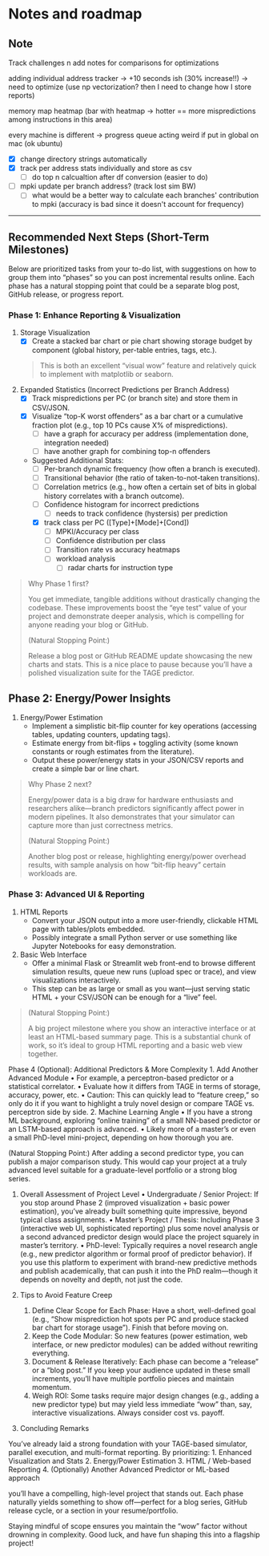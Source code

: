 # Notes and roadmap

## Note
Track challenges n add notes for comparisons for optimizations

adding individual address tracker -> +10 seconds ish (30% increase!!)
    -> need to optimize (use np vectorization? then I need to change how I store reports)

memory map heatmap (bar with heatmap -> hotter == more mispredictions among instructions in this area)

every machine is different
    -> progress queue acting weird if put in global on mac (ok ubuntu)

- [x] change directory strings automatically
- [x] track per address stats individually and store as csv
  - [ ] do top n calcualtion after df conversion (easier to do)
- [ ] mpki update per branch address? (track lost sim BW)
  - [ ] what would be a better way to calculate each branches' contribution to mpki (accuracy is bad since it doesn't account for frequency)

---

## Recommended Next Steps (Short-Term Milestones)

Below are prioritized tasks from your to-do list, with suggestions on how to group them into “phases” so you can post incremental results online. Each phase has a natural stopping point that could be a separate blog post, GitHub release, or progress report.

### Phase 1: Enhance Reporting & Visualization

1. Storage Visualization
   - [x] Create a stacked bar chart or pie chart showing storage budget by component (global history, per-table entries, tags, etc.).
    > This is both an excellent “visual wow” feature and relatively quick to implement with matplotlib or seaborn.
2. Expanded Statistics (Incorrect Predictions per Branch Address)
   - [x] Track mispredictions per PC (or branch site) and store them in CSV/JSON.
   - [x] Visualize “top-K worst offenders” as a bar chart or a cumulative fraction plot (e.g., top 10 PCs cause X% of mispredictions).
     - [ ] have a graph for accuracy per address (implementation done, integration needed)
     - [ ] have another graph for combining top-n offenders
   - Suggested Additional Stats:
     - [ ] Per-branch dynamic frequency (how often a branch is executed).
     - [ ] Transitional behavior (the ratio of taken-to-not-taken transitions).
     - [ ] Correlation metrics (e.g., how often a certain set of bits in global history correlates with a branch outcome).
     - [ ] Confidence histogram for incorrect predictions
       - [ ] needs to track confidence (hystersis) per prediction
     - [x] track class per PC ([Type]+[Mode]+[Cond])
       - [ ] MPKI/Accuracy per class
       - [ ] Confidence distribution per class
       - [ ] Transition rate vs accuracy heatmaps
       - [ ] workload analysis
         - [ ] radar charts for instruction type

> Why Phase 1 first?
>
> You get immediate, tangible additions without drastically changing the codebase. These improvements boost the “eye test” value of your project and demonstrate deeper analysis, which is compelling for anyone reading your blog or GitHub.
>
> (Natural Stopping Point:)
>
> Release a blog post or GitHub README update showcasing the new charts and stats. This is a nice place to pause because you’ll have a polished visualization suite for the TAGE predictor.

## Phase 2: Energy/Power Insights

1. Energy/Power Estimation
   - Implement a simplistic bit-flip counter for key operations (accessing tables, updating counters, updating tags).
   - Estimate energy from bit-flips + toggling activity (some known constants or rough estimates from the literature).
   - Output these power/energy stats in your JSON/CSV reports and create a simple bar or line chart.

>Why Phase 2 next?
>
>Energy/power data is a big draw for hardware enthusiasts and researchers alike—branch predictors significantly affect power in modern pipelines. It also demonstrates that your simulator can capture more than just correctness metrics.
> 
>(Natural Stopping Point:)
>
>Another blog post or release, highlighting energy/power overhead results, with sample analysis on how “bit-flip heavy” certain workloads are.

### Phase 3: Advanced UI & Reporting

1. HTML Reports
   - Convert your JSON output into a more user-friendly, clickable HTML page with tables/plots embedded.
   - Possibly integrate a small Python server or use something like Jupyter Notebooks for easy demonstration.
2. Basic Web Interface
   - Offer a minimal Flask or Streamlit web front-end to browse different simulation results, queue new runs (upload spec or trace), and view visualizations interactively.
   - This step can be as large or small as you want—just serving static HTML + your CSV/JSON can be enough for a “live” feel.

>(Natural Stopping Point:)
>
>A big project milestone where you show an interactive interface or at least an HTML-based summary page. This is a substantial chunk of work, so it’s ideal to group HTML reporting and a basic web view together.

Phase 4 (Optional): Additional Predictors & More Complexity
	1.	Add Another Advanced Module
	•	For example, a perceptron-based predictor or a statistical correlator.
	•	Evaluate how it differs from TAGE in terms of storage, accuracy, power, etc.
	•	Caution: This can quickly lead to “feature creep,” so only do it if you want to highlight a truly novel design or compare TAGE vs. perceptron side by side.
	2.	Machine Learning Angle
	•	If you have a strong ML background, exploring “online training” of a small NN-based predictor or an LSTM-based approach is advanced.
	•	Likely more of a master’s or even a small PhD-level mini-project, depending on how thorough you are.

(Natural Stopping Point:)
After adding a second predictor type, you can publish a major comparison study. This would cap your project at a truly advanced level suitable for a graduate-level portfolio or a strong blog series.

1. Overall Assessment of Project Level
	•	Undergraduate / Senior Project: If you stop around Phase 2 (improved visualization + basic power estimation), you’ve already built something quite impressive, beyond typical class assignments.
	•	Master’s Project / Thesis: Including Phase 3 (interactive web UI, sophisticated reporting) plus some novel analysis or a second advanced predictor design would place the project squarely in master’s territory.
	•	PhD-level: Typically requires a novel research angle (e.g., new predictor algorithm or formal proof of predictor behavior). If you use this platform to experiment with brand-new predictive methods and publish academically, that can push it into the PhD realm—though it depends on novelty and depth, not just the code.

2. Tips to Avoid Feature Creep
	1.	Define Clear Scope for Each Phase: Have a short, well-defined goal (e.g., “Show misprediction hot spots per PC and produce stacked bar chart for storage usage”). Finish that before moving on.
	2.	Keep the Code Modular: So new features (power estimation, web interface, or new predictor modules) can be added without rewriting everything.
	3.	Document & Release Iteratively: Each phase can become a “release” or a “blog post.” If you keep your audience updated in these small increments, you’ll have multiple portfolio pieces and maintain momentum.
	4.	Weigh ROI: Some tasks require major design changes (e.g., adding a new predictor type) but may yield less immediate “wow” than, say, interactive visualizations. Always consider cost vs. payoff.

3. Concluding Remarks

You’ve already laid a strong foundation with your TAGE-based simulator, parallel execution, and multi-format reporting. By prioritizing:
	1.	Enhanced Visualization and Stats
	2.	Energy/Power Estimation
	3.	HTML / Web-based Reporting
	4.	(Optionally) Another Advanced Predictor or ML-based approach

you’ll have a compelling, high-level project that stands out. Each phase naturally yields something to show off—perfect for a blog series, GitHub release cycle, or a section in your resume/portfolio.

Staying mindful of scope ensures you maintain the “wow” factor without drowning in complexity. Good luck, and have fun shaping this into a flagship project!